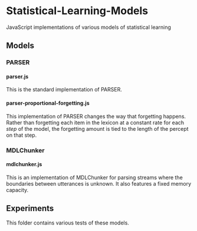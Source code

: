 # Statistical-Learning-Models
JavaScript implementations of various models of statistical learning

## Models

### PARSER

#### parser.js

This is the standard implementation of PARSER.

#### parser-proportional-forgetting.js

This implementation of PARSER changes the way that forgetting happens. Rather
than forgetting each item in the lexicon at a constant rate for each *step* of
the model, the forgetting amount is tied to the length of the percept on that
step.

### MDLChunker

#### mdlchunker.js

This is an implementation of MDLChunker for parsing streams where the boundaries
between utterances is unknown. It also features a fixed memory capacity.

## Experiments

This folder contains various tests of these models.

